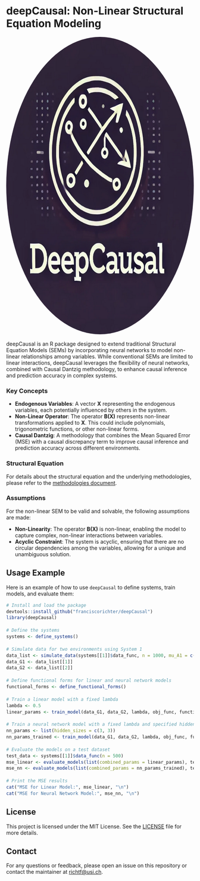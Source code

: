 # deepCausal: Non-Linear Structural Equation Modeling

<img src="man/figures/logo2.png" alt="deepCausal Logo" style="border-radius: 50%; width: 800px; height: 800px;"/>

deepCausal is an R package designed to extend traditional Structural Equation Models (SEMs) by incorporating neural networks to model non-linear relationships among variables. While conventional SEMs are limited to linear interactions, deepCausal leverages the flexibility of neural networks, combined with Causal Dantzig methodology, to enhance causal inference and prediction accuracy in complex systems.

### **Key Concepts**

- **Endogenous Variables**: A vector **X** representing the endogenous variables, each potentially influenced by others in the system.
- **Non-Linear Operator**: The operator **B(X)** represents non-linear transformations applied to **X**. This could include polynomials, trigonometric functions, or other non-linear forms.
- **Causal Dantzig**: A methodology that combines the Mean Squared Error (MSE) with a causal discrepancy term to improve causal inference and prediction accuracy across different environments.

### Structural Equation

For details about the structural equation and the underlying methodologies, please refer to the [methodologies document](man/figures/methodologies.pdf).

### **Assumptions**

For the non-linear SEM to be valid and solvable, the following assumptions are made:

- **Non-Linearity**: The operator **B(X)** is non-linear, enabling the model to capture complex, non-linear interactions between variables.
- **Acyclic Constraint**: The system is acyclic, ensuring that there are no circular dependencies among the variables, allowing for a unique and unambiguous solution.

## Usage Example

Here is an example of how to use `deepCausal` to define systems, train models, and evaluate them:

```r
# Install and load the package
devtools::install_github("franciscorichter/deepCausal")
library(deepCausal)

# Define the systems
systems <- define_systems()

# Simulate data for two environments using System 1
data_list <- simulate_data(systems[[1]]$data_func, n = 1000, mu_A1 = c(0, 0.5), sigma_A1 = c(1, 1), mu_A2 = c(0, 0.5), sigma_A2 = c(1, 1))
data_G1 <- data_list[[1]]
data_G2 <- data_list[[2]]

# Define functional forms for linear and neural network models
functional_forms <- define_functional_forms()

# Train a linear model with a fixed lambda
lambda <- 0.5
linear_params <- train_model(data_G1, data_G2, lambda, obj_func, functional_forms$linear)

# Train a neural network model with a fixed lambda and specified hidden layers
nn_params <- list(hidden_sizes = c(3, 3))
nn_params_trained <- train_model(data_G1, data_G2, lambda, obj_func, functional_forms$neural_network, parameters = nn_params, nn = TRUE)

# Evaluate the models on a test dataset
test_data <- systems[[1]]$data_func(n = 500)
mse_linear <- evaluate_models(list(combined_params = linear_params), test_data, define_functional_forms, nn_params, model_type = "linear")
mse_nn <- evaluate_models(list(combined_params = nn_params_trained), test_data, define_functional_forms, nn_params, model_type = "neural_network")

# Print the MSE results
cat("MSE for Linear Model:", mse_linear, "\n")
cat("MSE for Neural Network Model:", mse_nn, "\n")

```

## **License**

This project is licensed under the MIT License. See the [LICENSE](LICENSE) file for more details.

## **Contact**

For any questions or feedback, please open an issue on this repository or contact the maintainer at [richtf@usi.ch](mailto:richtf@usi.ch).



